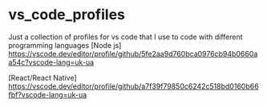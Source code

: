# vs_code_profiles
Just a collection of profiles for vs code that I use to code with different programming languages
[Node js]
https://vscode.dev/editor/profile/github/5fe2aa9d760bca0976cb94b0660aa54c?vscode-lang=uk-ua

[React/React Native]
https://vscode.dev/editor/profile/github/a7f39f79850c6242c518bd0160b66fbf?vscode-lang=uk-ua
